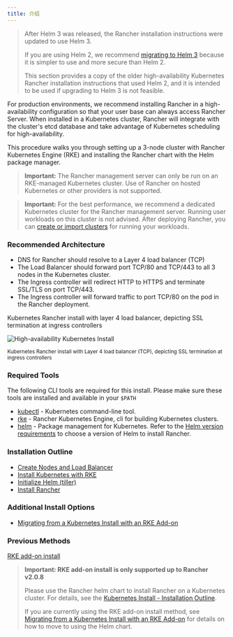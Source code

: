 ```yaml
---
title: 介绍
---
```


> After Helm 3 was released, the Rancher installation instructions were updated to use Helm 3.
>
> If you are using Helm 2, we recommend [migrating to Helm 3](https://helm.sh/blog/migrate-from-helm-v2-to-helm-v3/) because it is simpler to use and more secure than Helm 2.
>
> This section provides a copy of the older high-availability Kubernetes Rancher installation instructions that used Helm 2, and it is intended to be used if upgrading to Helm 3 is not feasible.

For production environments, we recommend installing Rancher in a high-availability configuration so that your user base can always access Rancher Server. When installed in a Kubernetes cluster, Rancher will integrate with the cluster's etcd database and take advantage of Kubernetes scheduling for high-availability.

This procedure walks you through setting up a 3-node cluster with Rancher Kubernetes Engine (RKE) and installing the Rancher chart with the Helm package manager.

> **Important:** The Rancher management server can only be run on an RKE-managed Kubernetes cluster. Use of Rancher on hosted Kubernetes or other providers is not supported.

> **Important:** For the best performance, we recommend a dedicated Kubernetes cluster for the Rancher management server. Running user workloads on this cluster is not advised. After deploying Rancher, you can [create or import clusters](/docs/cluster-provisioning/#cluster-creation-in-rancher) for running your workloads.

### Recommended Architecture

* DNS for Rancher should resolve to a Layer 4 load balancer (TCP)
* The Load Balancer should forward port TCP/80 and TCP/443 to all 3 nodes in the Kubernetes cluster.
* The Ingress controller will redirect HTTP to HTTPS and terminate SSL/TLS on port TCP/443.
* The Ingress controller will forward traffic to port TCP/80 on the pod in the Rancher deployment.

<figcaption>Kubernetes Rancher install with layer 4 load balancer, depicting SSL termination at ingress controllers</figcaption>

![High-availability Kubernetes Install](/img/rancher/ha/rancher2ha.svg)

<sup>Kubernetes Rancher install with Layer 4 load balancer (TCP), depicting SSL termination at ingress controllers</sup>

### Required Tools

The following CLI tools are required for this install. Please make sure these tools are installed and available in your `$PATH` 

* [kubectl](https://kubernetes.io/docs/tasks/tools/install-kubectl/#install-kubectl) - Kubernetes command-line tool.
* [rke]({{<baseurl>}}/rke/latest/en/installation/) - Rancher Kubernetes Engine, cli for building Kubernetes clusters.
* [helm](https://docs.helm.sh/using_helm/#installing-helm) - Package management for Kubernetes. Refer to the [Helm version requirements](/docs/installation/options/helm-version) to choose a version of Helm to install Rancher.

### Installation Outline

* [Create Nodes and Load Balancer](/docs/installation/options/helm2/create-nodes-lb/)
* [Install Kubernetes with RKE](/docs/installation/options/helm2/kubernetes-rke/)
* [Initialize Helm (tiller)](/docs/installation/options/helm2/helm-init/)
* [Install Rancher](/docs/installation/options/helm2/helm-rancher/)

### Additional Install Options

* [Migrating from a Kubernetes Install with an RKE Add-on](/docs/upgrades/upgrades/migrating-from-rke-add-on/)

### Previous Methods

[RKE add-on install](/docs/installation/options/helm2/rke-add-on/)

> **Important: RKE add-on install is only supported up to Rancher v2.0.8**
>
> Please use the Rancher helm chart to install Rancher on a Kubernetes cluster. For details, see the [Kubernetes Install - Installation Outline](/docs/installation/options/helm2/#installation-outline).
>
> If you are currently using the RKE add-on install method, see [Migrating from a Kubernetes Install with an RKE Add-on](/docs/upgrades/upgrades/migrating-from-rke-add-on/) for details on how to move to using the Helm chart.

